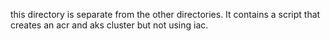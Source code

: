 this directory is separate from the other directories. It contains a script that creates an acr and aks cluster but not using iac.